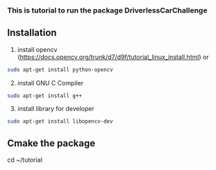 ### This is tutorial to run the package DriverlessCarChallenge 
## Installation
1. install opencv (https://docs.opencv.org/trunk/d7/d9f/tutorial_linux_install.html)
or 
``` sh
sudo apt-get install python-opencv
```
2. install GNU C Compiler 
``` sh
sudo apt-get install g++
```

3. install library for developer
``` sh
sudo apt-get install libopencv-dev
```
## Cmake the package
cd ~/tutorial
